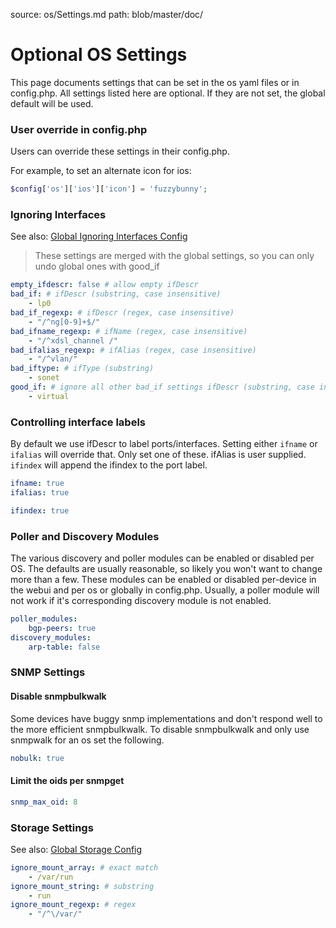 source: os/Settings.md
path: blob/master/doc/
# Optional OS Settings

This page documents settings that can be set in the os yaml files or
in config.php. All settings listed here are optional. If they are not
set, the global default will be used.

### User override in config.php

Users can override these settings in their config.php.

For example, to set an alternate icon for ios:

```php
$config['os']['ios']['icon'] = 'fuzzybunny';
```

### Ignoring Interfaces
See also: [Global Ignoring Interfaces Config](../../Support/Configuration.md#interfaces-to-be-ignored)

> These settings are merged with the global settings, so you can only
> undo global ones with good_if

```yaml
empty_ifdescr: false # allow empty ifDescr
bad_if: # ifDescr (substring, case insensitive)
    - lp0
bad_if_regexp: # ifDescr (regex, case insensitive)
    - "/^ng[0-9]+$/"
bad_ifname_regexp: # ifName (regex, case insensitive)
    - "/^xdsl_channel /"
bad_ifalias_regexp: # ifAlias (regex, case insensitive)
    - "/^vlan/"
bad_iftype: # ifType (substring)
    - sonet
good_if: # ignore all other bad_if settings ifDescr (substring, case insensitive)
    - virtual

```

### Controlling interface labels
By default we use ifDescr to label ports/interfaces.
Setting either `ifname` or `ifalias` will override that.  Only set one
of these.  ifAlias is user supplied. `ifindex` will append the ifindex
to the port label.

```yaml
ifname: true
ifalias: true

ifindex: true
```

### Poller and Discovery Modules

The various discovery and poller modules can be enabled or disabled
per OS.  The defaults are usually reasonable, so likely you won't want
to change more than a few. These modules can be enabled or disabled
per-device in the webui and per os or globally in config.php. Usually,
a poller module will not work if it's corresponding discovery module
is not enabled.

```yaml
poller_modules:
    bgp-peers: true
discovery_modules:
    arp-table: false
```

### SNMP Settings

#### Disable snmpbulkwalk

Some devices have buggy snmp implementations and don't respond well to
the more efficient snmpbulkwalk. To disable snmpbulkwalk and only use
snmpwalk for an os set the following.

```yaml
nobulk: true
```

#### Limit the oids per snmpget

```yaml
snmp_max_oid: 8
```

### Storage Settings

See also: [Global Storage Config](../../Support/Configuration.md#storage-configuration)

```yaml
ignore_mount_array: # exact match
    - /var/run
ignore_mount_string: # substring
    - run
ignore_mount_regexp: # regex
    - "/^\/var/"
```

